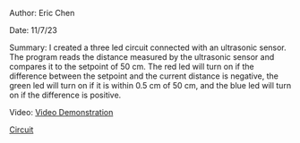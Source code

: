 Author: Eric Chen

Date: 11/7/23

Summary: I created a three led circuit connected with an ultrasonic sensor. The program reads the distance measured by the ultrasonic sensor and compares it to the setpoint of 50 cm. The red led will turn on if the difference between the setpoint and the current distance is negative, the  green led will turn on if it is within 0.5 cm of 50 cm, and the blue led will turn on if the difference is positive.

Video:
[Video Demonstration](https://drive.google.com/file/d/1qFZy7DuRr2k9Mla0669tCFjGzVmRjIOs/view?usp=drive_link)

[Circuit](https://drive.google.com/file/d/1qxukCa9OArFlzJ22heQtX63alAU_55lh/view?usp=drive_link)
